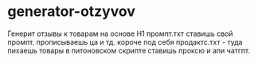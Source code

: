 # generator-otzyvov
Генерит отзывы к товарам на основе Н1
промпт.тхт ставишь свой промпт. прописываешь ца и тд. короче под себя
продактс.тхт - туда пихаешь товары
в питоновском скрипте ставишь проксю и апи чатгпт.
